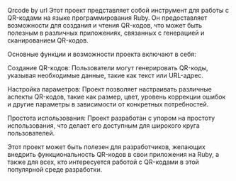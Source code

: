 Qrcode by url
Этот проект представляет собой инструмент для работы с QR-кодами на языке программирования Ruby. Он предоставляет возможности для создания и чтения QR-кодов, что может быть полезным в различных приложениях, связанных с генерацией и сканированием QR-кодов.

Основные функции и возможности проекта включают в себя:

Создание QR-кодов: Пользователи могут генерировать QR-коды, указывая необходимые данные, такие как текст или URL-адрес.

Настройка параметров: Проект позволяет настраивать различные аспекты QR-кодов, такие как размер, цвет, уровень коррекции ошибок и другие параметры в зависимости от конкретных потребностей.

Простота использования: Проект разработан с упором на простоту использования, что делает его доступным для широкого круга пользователей.

Этот проект может быть полезен для разработчиков, желающих внедрить функциональность QR-кодов в свои приложения на Ruby, а также для всех, кто интересуется работой с QR-кодами в этой популярной среде разработки.
